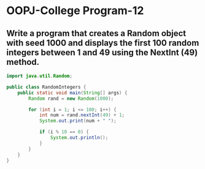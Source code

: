 # OOPJ-College Program-12

## Write a program that creates a Random object with seed 1000 and displays the first 100 random integers between 1 and 49 using the NextInt (49) method.


```JAVA
import java.util.Random;

public class RandomIntegers {
    public static void main(String[] args) {
        Random rand = new Random(1000);

        for (int i = 1; i <= 100; i++) {
            int num = rand.nextInt(49) + 1;
            System.out.print(num + " ");

            if (i % 10 == 0) {
                System.out.println();
            }
        }
    }
}

```

```

```
